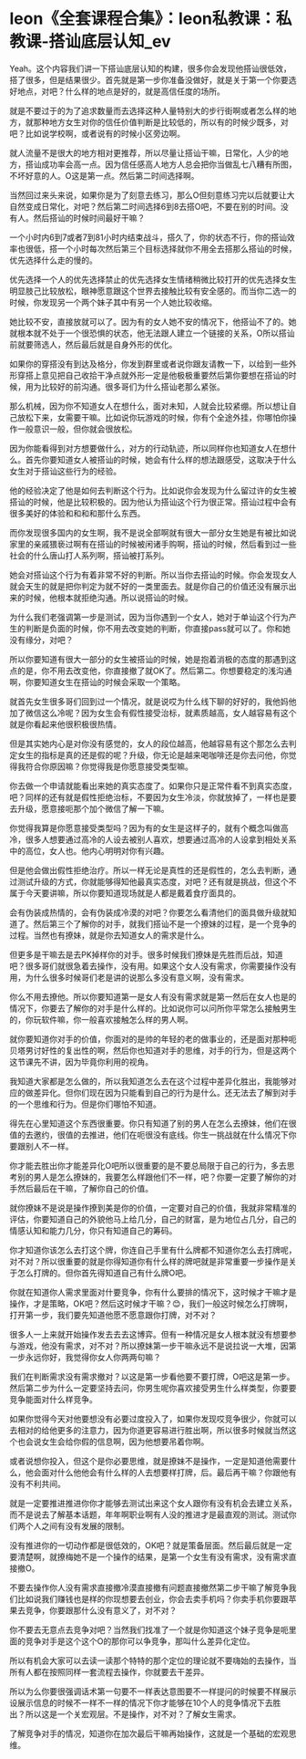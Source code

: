 # leon《全套课程合集》：leon私教课：私教课-搭讪底层认知_ev

Yeah。这个内容我们讲一下搭讪底层认知的构建，很多你会发现他搭讪很低效，搭了很多，但是结果很少。首先就是第一步你准备没做好，就是关于第一个你要选好地点，对吧？什么样的地点是好的，就是高信任度的场所。

就是不要过于的为了追求数量而去选择这种人量特别大的步行街啊或者怎么样的地方，就那种地方女生对你的信任价值判断是比较低的，所以有的时候少既多，对吧？比如说学校啊，或者说有的时候小区旁边啊。

就人流量不是很大的地方相对更推荐，所以尽量让搭讪干嘛，日常化，人少的地方，搭讪成功率会高一点。因为信任感高人地方人总会把你当做乱七八糟有所图，不坏好意的人。O这是第一点。然后第二时间选择啊。

当然回过来头来说，如果你是为了刻意去练习，那么O但刻意练习完以后就要让大自然变成日常化，对吧？然后第二时间选择6到8去搭O吧，不要在别的时间。没有人。然后搭讪的时候时间最好干嘛？

一个小时内6到7或者7到81小时内结束战斗，搭久了，你的状态不行，你的搭讪效率也很低，搭一个小时每次然后第三个目标选择就你不用全去搭那么搭讪的时候，优先选择什么走的慢的。

优先选择一个人的优先选择禁止的优先选择女生情绪稍微比较打开的优先选择女生明显肢己比较放松，眼神愿意跟这个世界去接触比较有安全感的。而当你二选一的时候，你发现另一个两个妹子其中有另一个人她比较收缩。

她比较不安，直接放就可以了。因为有的女人她不安的情况下，他搭讪不了的。她就根本就不处于一个很恐惧的状态，他无法跟人建立一个链接的关系，O所以搭讪前就要筛选人，然后最后就是自身外形的优化。

如果你的穿搭没有到达及格分，你发到群里或者说你跟友请教一下，以给到一些外形穿搭上意见把自己收拾干净点就外形一定是他极极重要然后第你要想在搭讪的时候，用为比较好的前沟通。很多哥们为什么搭讪老那么紧张。

那么机械，因为你不知道女人在想什么，面对未知，人就会比较紧绷。所以想让自己放松下来，女需要干嘛。比如说你玩游戏的时候，你有个全途外挂，你哪怕你操作一般意识一般，但你就会很放松。

因为你能看得到对方想要做什么，对方的行动轨迹，所以同样你也知道女人在想什么。首先你要知道女人被搭讪的时候，她会有什么样的想法跟感受，这取决于什么女生对于搭讪这些行为的经验。

他的经验决定了他是如何去判断这个行为。比如说你会发现为什么留过许的女生被搭讪的时候，他是比较积极的。因为他认为搭讪这个行为很正常。搭讪过程中会有很多美好的体验和和和和那什么东西。

而你发现很多国内的女生啊，我不是说全部啊就有很大一部分女生她是有被比如说家里的亲戚猥亵过啊有在搭讪的时候被闲诸手购啊，搭讪的时候，然后看到过一些社会的什么唐山打人系列啊，搭讪被打系列。

她会对搭讪这个行为有着非常不好的判断。所以当你去搭讪的时候。你会发现女人就会天生的就是把你判定为就不好的一类里面去。就是你自己的价值还没有展示出来的时候，他根本就拒绝沟通。所以说搭讪的时候。

为什么我们老强调第一步是测试，因为当你遇到一个女人，她对于单讪这个行为产生的判断是负面的时候，你不用去改变她的判断，你直接pass就可以了。你和她没有缘分，对吧？

所以你要知道有很大一部分的女生被搭讪的时候，她是抱着消极的态度的那遇到这点的是，你不用去改变他，你直接撤了就OK了。然后第二。你想要稳定的浅沟通啊，你要知道女生在搭讪的时候会采取一个策略。

就首先女生很多哥们回到过一个情况，就是说哎为什么线下聊的好好的，我他妈他加了微信这么冷呢？因为女生会有假性接受治标，就素质越高，女人越容易有这个就是你看起来他很积极很热情。

但是其实她内心是对你没有感觉的，女人的段位越高，他越容易有这个那怎么去判定女生的指标是真的还是假的呢？升级，你无论是越来喝咖啡还是你去问他，你觉得我符合你原因嘛？你觉得我是你愿意接受类型嘛。

你去做一个申请就能看出来她的真实态度了。如果你只是正常件看不到真实态度，吧？同样的还有就是假性拒绝治标，不要因为女生冷淡，你就放掉了，一样也是要去升级，愿意接呃那个加个微信了解一下嘛。

你觉得我算是你愿意接受类型吗？因为有的女生是这样子的，就有个概念叫做高冷，很多人想要通过高冷的人设去被别人喜欢，想要通过高冷的人设拿到相处关系中的高位，女人也。他内心明明对你有兴趣。

但是他会做出假性拒绝治疗。所以一样无论是真性的还是假性的，怎么去判断，通过测试升级的方式，你就能够得知他最真实态度，对吧？还有就是挑战，但这个不属于今天要讲嘛，所以你要知道现场就是人都是戴着食疗面具的。

会有伪装成热情的，会有伪装成冷漠的对吧？你要怎么看清他们的面具做升级就知道了。然后第三个了解你的对手，就我们搭讪不是一个撩妹的过程，是一个竞争的过程。当然也有撩妹，就是你去知道女人的需求是什么。

但更多是干嘛去是去PK掉样你的对手。很多时候我们撩妹是先胜而后战，知道吧？很多哥们就很急着去操作，没有用。如果这个女人没有需求，你需要操作没有用，为什么很多时候哥们老是讲的说那么多没有意义啊，没有需求。

你么不用去撩他。所以你要知道第一是女人有没有需求就是第一然后在女人也是的情况下，你要去了解你的对手是什么样的。比如说你可以问所你平常怎么接触男生的，你玩软件嘛，你一般喜欢接触怎么样的男人啊。

就你要知道你对手的价值，你面对的是帅的年轻的老的做事业的，还是面对那种呃贝塔男讨好性的复出性的啊，然后你也知道对手的思维，对手的行为，但是这两个这节课先不讲，因为毕竟你利用的视角。

我知道大家都是怎么做的，所以我知道怎么去在这个过程中差异化胜出，我能够对应的做差异化。但你们现在因为只能看到自己的行为是什么。还无法去了解到对手的一个思维和行为。但是你们哪怕不知道。

得先在心里知道这个东西很重要。你只有知道了别的男人在怎么去撩妹，他们在很值的去邀约，很值的去推进，他们在呃很没有底线。你生一挑战就在什么情况下你要跟别人不一样。

你才能去胜出你才能差异化O吧所以很重要的是不要总局限于自己的行为，多去思考别的男人是怎么撩妹的，我要怎么样跟他们不一样，吧？你要一定要了解你的对手然后最后在干嘛，了解你自己的价值。

就你撩妹不是说是操作撩到美是你的价值，一定要对自己的价值，我就非常精准的评估，你要知道自己的外貌他马上给几分，自己的财富，是为地位占几分，自己的情感认知和能力几分，你只有知道自己的筹码。

你才知道你该怎么去打这个牌，你连自己手里有什么牌都不知道你怎么去打牌呢，对不对？所以很重要的就是你得知道你有什么样的牌吧就是非常重要一步操作是关于怎么打牌的。但你首先得知道自己有什么牌O吧。

你就在知道你人需求里面对什要竞争，你有什么要排的情况下，这时候才干嘛才是操作，才是策略，OK吧？然后这时候才干嘛？😊，我们一般这时候怎么打牌啊，打开第一步，我们要先知道他愿不愿意跟你打牌，对不对？

很多人一上来就开始操作发去去去这博弈。但有一种情况是女人根本就没有想要参与游戏，他没有需求，对不对？所以撩妹第一步干嘛永远不是说拉说一大堆，因第一步永远你好，我觉得你女人你两两句嘛？

我们在判断需求没有需求撤对？以这是第一步看他要不要打牌，O吧这是第一步。然后第二步为什么一定要坚持去问，你男生呢你喜欢接受男生什么样类型，你要要竞争能面对什么样竞争。

如果你觉得今天对他要想没有必要过度投入了，如果你发现哎竞争很少，你就可以去相对的给他更多的注意力，因为你道更容易进行胜出啊，所以很多时候就当然这个也会说女生会给你假的信息啊，因为他想要吊着你啊。

或者说想你投入，但这个是你必要思维，就是撩妹不是操作，一定是知道他需要什么，他会面对什么他他会有什么样的人去想要样打牌，后。最后再干嘛？你跟他有没有不利共间。

就是一定要推进推进你你才能够去测试出来这个女人跟你有没有机会去建立关系，而不是说去了解基本话题，年年啊职业啊有人没的推进才是最直观的测试。测试你们两个人之间有没有发展的限制。

没有推进你的一切动作都是很低效的，OK吧？就是策备层面。然后最后就是一定要清楚啊，就撩梅她不是一个操作的结果，是第一个女生有没有需求，没有需求直接撤O。

不要去操作你人没有需求直接撤冷漠直接撤有问题直接撤然第二步干嘛了解竞争我们比如说我们赚钱也是样的你现想要去创业，你会去卖手机吗？你卖手机你要跟苹果去竞争，你要跟那什么没有意义了，对不对？

你不要去无意点去竞争对吧？当然我们找准了一个就是你知道这个妹子竞争是呃里面的竞争对手是这个这个O的那你可以争竞争，那叫什么差异化定位。

所以有机会大家可以去读一读那个特特的那个定位的理论就不要嗨始的去操作，当所有人都在按照同样一套流程去操作，你就要去干差异。

所以为么你要很强调话术第一句要不一样表达意图要不一样提问的时候要不样展示设展示信息的时候不一样不一样的情况下你才能够在10个人的竞争情况下去胜出？所以这是一个关宏观层。不是操作，对不对？了解女生需求。

了解竞争对手的情况，知道你在加次最后干嘛再始操作，这就是一个基础的宏观思维。